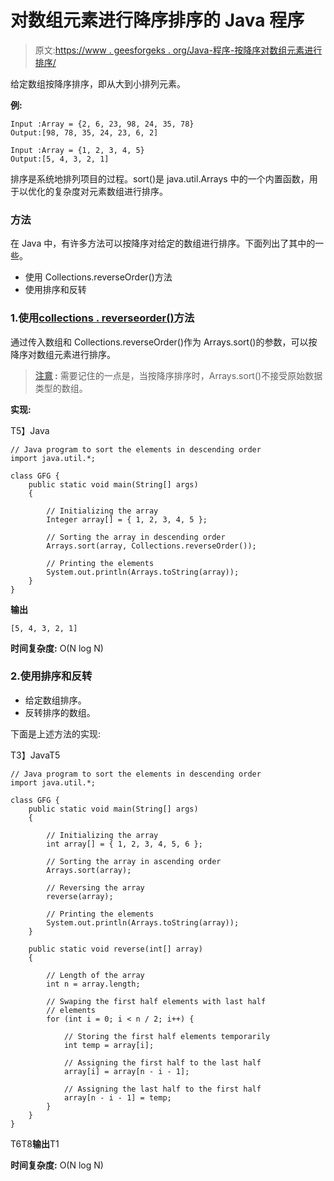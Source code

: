 # 对数组元素进行降序排序的 Java 程序

> 原文:[https://www . geesforgeks . org/Java-程序-按降序对数组元素进行排序/](https://www.geeksforgeeks.org/java-program-to-sort-the-array-elements-in-descending-order/)

给定数组按降序排序，即从大到小排列元素。

**例:**

```
Input :Array = {2, 6, 23, 98, 24, 35, 78}
Output:[98, 78, 35, 24, 23, 6, 2]

Input :Array = {1, 2, 3, 4, 5}
Output:[5, 4, 3, 2, 1]
```

排序是系统地排列项目的过程。sort()是 java.util.Arrays 中的一个内置函数，用于以优化的复杂度对元素数组进行排序。

### 方法

在 Java 中，有许多方法可以按降序对给定的数组进行排序。下面列出了其中的一些。

*   使用 Collections.reverseOrder()方法
*   使用排序和反转

### 1.使用[collections . reverseorder()](https://www.geeksforgeeks.org/collections-reverseorder-java-examples/)方法

通过传入数组和 Collections.reverseOrder()作为 Arrays.sort()的参数，可以按降序对数组元素进行排序。

> **<u>注意</u> :** 需要记住的一点是，当按降序排序时，Arrays.sort()不接受原始数据类型的数组。

**实现:**

T5】Java

```
// Java program to sort the elements in descending order
import java.util.*;

class GFG {
    public static void main(String[] args)
    {

        // Initializing the array
        Integer array[] = { 1, 2, 3, 4, 5 };

        // Sorting the array in descending order
        Arrays.sort(array, Collections.reverseOrder());

        // Printing the elements
        System.out.println(Arrays.toString(array));
    }
}
```

**输出**

```
[5, 4, 3, 2, 1]
```

**时间复杂度:** O(N log N)

### 2.使用排序和反转

*   给定数组排序。
*   反转排序的数组。

下面是上述方法的实现:

T3】JavaT5

```
// Java program to sort the elements in descending order
import java.util.*;

class GFG {
    public static void main(String[] args)
    {

        // Initializing the array
        int array[] = { 1, 2, 3, 4, 5, 6 };

        // Sorting the array in ascending order
        Arrays.sort(array);

        // Reversing the array
        reverse(array);

        // Printing the elements
        System.out.println(Arrays.toString(array));
    }

    public static void reverse(int[] array)
    {

        // Length of the array
        int n = array.length;

        // Swaping the first half elements with last half
        // elements
        for (int i = 0; i < n / 2; i++) {

            // Storing the first half elements temporarily
            int temp = array[i];

            // Assigning the first half to the last half
            array[i] = array[n - i - 1];

            // Assigning the last half to the first half
            array[n - i - 1] = temp;
        }
    }
}
```

T6T8**输出**T1

**时间复杂度:** O(N log N)